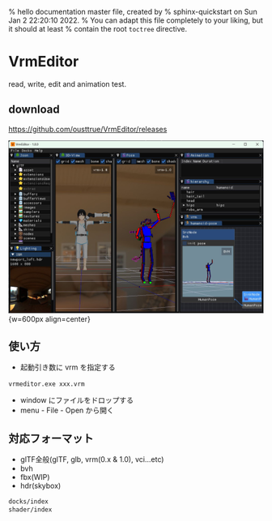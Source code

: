 % hello documentation master file, created by
% sphinx-quickstart on Sun Jan  2 22:20:10 2022.
% You can adapt this file completely to your liking, but it should at least
% contain the root `toctree` directive.

# VrmEditor

read, write, edit and animation test.

## download

https://github.com/ousttrue/VrmEditor/releases

![vrmeditor](vrmeditor.jpg){w=600px align=center}

## 使い方

- 起動引き数に vrm を指定する

`vrmeditor.exe xxx.vrm`

- window にファイルをドロップする
- menu - File - Open から開く

## 対応フォーマット

- glTF全般(glTF, glb, vrm(0.x & 1.0), vci...etc)
- bvh
- fbx(WIP)
- hdr(skybox)

```{toctree}
docks/index
shader/index
```
